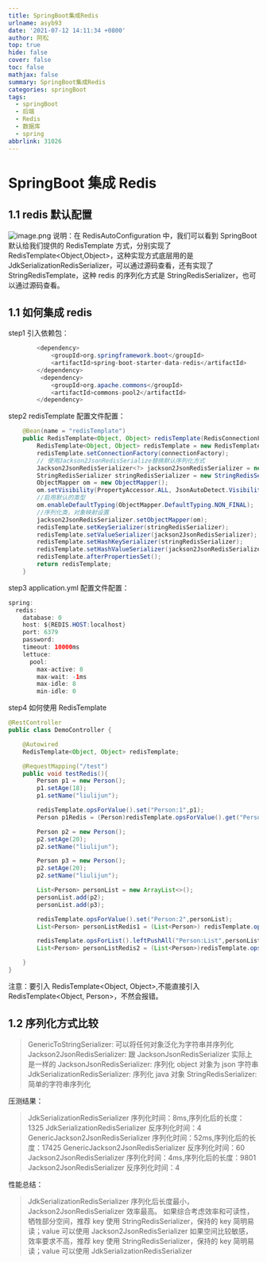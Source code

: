 ```yaml
---
title: SpringBoot集成Redis
urlname: asyb93
date: '2021-07-12 14:11:34 +0800'
author: 阿松
top: true
hide: false
cover: false
toc: false
mathjax: false
summary: SpringBoot集成Redis
categories: springBoot
tags:
  - springBoot
  - 后端
  - Redis
  - 数据库
  - spring
abbrlink: 31026
---
```


# SpringBoot 集成 Redis

## 1.1 redis 默认配置

![image.png](https://cdn.nlark.com/yuque/0/2020/png/635741/1596533365941-3c14c4ad-d4f3-44d6-968d-87711255a21f.png#height=514&id=X0BIs&margin=%5Bobject%20Object%5D&name=image.png&originHeight=514&originWidth=718&originalType=binary∶=1&size=38705&status=done&style=none&width=718)
说明：在 RedisAutoConfiguration 中，我们可以看到 SpringBoot 默认给我们提供的 RedisTemplate 方式，分别实现了 RedisTemplate<Object,Object>，这种实现方式底层用的是 JdkSerializationRedisSerializer，可以通过源码查看，还有实现了 StringRedisTemplate，这种 redis 的序列化方式是 StringRedisSerializer，也可以通过源码查看。

## 1.1 如何集成 redis

step1 引入依赖包：

```java
        <dependency>
            <groupId>org.springframework.boot</groupId>
            <artifactId>spring-boot-starter-data-redis</artifactId>
        </dependency>
         <dependency>
            <groupId>org.apache.commons</groupId>
            <artifactId>commons-pool2</artifactId>
        </dependency>
```

step2 redisTemplate 配置文件配置：

```java
    @Bean(name = "redisTemplate")
    public RedisTemplate<Object, Object> redisTemplate(RedisConnectionFactory connectionFactory,RedisProperties redisProperties) {
        RedisTemplate<Object, Object> redisTemplate = new RedisTemplate<>();
        redisTemplate.setConnectionFactory(connectionFactory);
        // 使用Jackson2JsonRedisSerialize替换默认序列化方式
        Jackson2JsonRedisSerializer<?> jackson2JsonRedisSerializer = new Jackson2JsonRedisSerializer<>(Object.class);
        StringRedisSerializer stringRedisSerializer = new StringRedisSerializer();
        ObjectMapper om = new ObjectMapper();
        om.setVisibility(PropertyAccessor.ALL, JsonAutoDetect.Visibility.ANY);
        //启用默认的类型
        om.enableDefaultTyping(ObjectMapper.DefaultTyping.NON_FINAL);
        //序列化类，对象映射设置
        jackson2JsonRedisSerializer.setObjectMapper(om);
        redisTemplate.setKeySerializer(stringRedisSerializer);
        redisTemplate.setValueSerializer(jackson2JsonRedisSerializer);
        redisTemplate.setHashKeySerializer(stringRedisSerializer);
        redisTemplate.setHashValueSerializer(jackson2JsonRedisSerializer);
        redisTemplate.afterPropertiesSet();
        return redisTemplate;
    }
```

step3 application.yml 配置文件配置：

```java
spring:
  redis:
    database: 0
    host: ${REDIS.HOST:localhost}
    port: 6379
    password:
    timeout: 10000ms
    lettuce:
      pool:
        max-active: 8
        max-wait: -1ms
        max-idle: 8
        min-idle: 0
```

step4 如何使用 RedisTemplate

```java
@RestController
public class DemoController {

    @Autowired
    RedisTemplate<Object, Object> redisTemplate;

    @RequestMapping("/test")
    public void testRedis(){
        Person p1 = new Person();
        p1.setAge(18);
        p1.setName("liulijun");

        redisTemplate.opsForValue().set("Person:1",p1);
        Person p1Redis = (Person)redisTemplate.opsForValue().get("Person:1");

        Person p2 = new Person();
        p2.setAge(20);
        p2.setName("liulijun");

        Person p3 = new Person();
        p2.setAge(20);
        p2.setName("liulijun");

        List<Person> personList = new ArrayList<>();
        personList.add(p2);
        personList.add(p3);

        redisTemplate.opsForValue().set("Person:2",personList);
        List<Person> personListRedis1 = (List<Person>) redisTemplate.opsForValue().get("Person:2");

        redisTemplate.opsForList().leftPushAll("Person:List",personList);
        List<Person> personListRedis2 = (List<Person>)redisTemplate.opsForList().rightPop("Person:List");

    }
}
```

注意：要引入 RedisTemplate<Object, Object>,不能直接引入 RedisTemplate<Object, Person>，不然会报错。

## 1.2 序列化方式比较

> GenericToStringSerializer: 可以将任何对象泛化为字符串并序列化
> Jackson2JsonRedisSerializer: 跟 JacksonJsonRedisSerializer 实际上是一样的
> JacksonJsonRedisSerializer: 序列化 object 对象为 json 字符串
> JdkSerializationRedisSerializer: 序列化 java 对象
> StringRedisSerializer: 简单的字符串序列化

压测结果：

> JdkSerializationRedisSerializer 序列化时间：8ms,序列化后的长度：1325
> JdkSerializationRedisSerializer 反序列化时间：4
> GenericJackson2JsonRedisSerializer 序列化时间：52ms,序列化后的长度：17425
> GenericJackson2JsonRedisSerializer 反序列化时间：60
> Jackson2JsonRedisSerializer 序列化时间：4ms,序列化后的长度：9801
> Jackson2JsonRedisSerializer 反序列化时间：4

性能总结：

> JdkSerializationRedisSerializer 序列化后长度最小，Jackson2JsonRedisSerializer 效率最高。
> 如果综合考虑效率和可读性，牺牲部分空间，推荐 key 使用 StringRedisSerializer，保持的 key 简明易读；value 可以使用 Jackson2JsonRedisSerializer
> 如果空间比较敏感，效率要求不高，推荐 key 使用 StringRedisSerializer，保持的 key 简明易读；value 可以使用 JdkSerializationRedisSerializer
